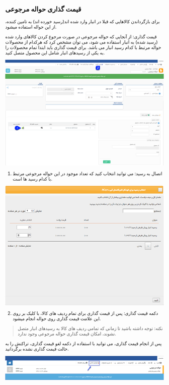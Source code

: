 ﻿## قیمت گذاری حواله مرجوعی

برای بازگرداندن کالاهایی که قبلا در انبار وارد شده اند(رسید خورده اند) به تامین کننده، از این حواله استفاده میشود.

قیمت گذاری:  از آنجایی که حواله مرجوعی در صورت مرجوع کردن کالاهای وارد شده (رسید شده) به انبار استفاده می شود، می توان مشخص کرد که هرکدام از محصولات حواله مرتبط با کدام رسید انبار می باشد. برای قیمت گذاری باید ابتدا تمام محصولات را به یکی از رسیدهای انبار شامل این محصول متصل کنید.


![](RefundStockTransferPricing.png)

1. اتصال به رسید: می توانید انتخاب کنید که تعداد موجود در این حواله مرجوعی مرتبط با کدام رسید ها است.

![](RefundStockTransferPricing2.png)

2. دکمه قیمت گذاری: پس از قیمت گذاری برای تمام ردیف های کالا، با کلیک بر روی این علامت قیمت گذاری روی حواله انجام میشود.

> نکته: توجه داشته باشید تا زمانی که تمامی ردیف های کالا به رسیدهای انبار متصل نشوند، امکان قیمت گذاری حواله مرجوعی وجود ندارد.

پس از انجام قیمت گذاری، می توانید با استفاده از دکمه لغو قیمت گذاری، تراکنش را به حالت قیمت گذاری نشده برگردانید.

![](RefundStockTransferPricing3.png)
